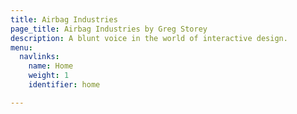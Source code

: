 ```yaml
---
title: Airbag Industries
page_title: Airbag Industries by Greg Storey
description: A blunt voice in the world of interactive design.
menu:
  navlinks:
    name: Home
    weight: 1
    identifier: home

---
```

